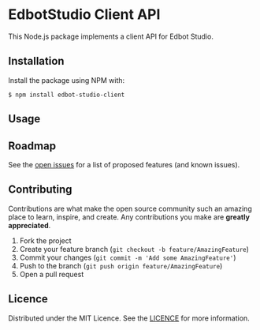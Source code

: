 # EdbotStudio Client API

This Node.js package implements a client API for Edbot Studio.

## Installation

Install the package using NPM with:

    $ npm install edbot-studio-client

## Usage

<!-- ROADMAP -->
## Roadmap

See the [open issues](https://github.com/github_username/client-nodejs/issues) for a list of proposed features (and known issues).

<!-- CONTRIBUTING -->
## Contributing

Contributions are what make the open source community such an amazing place to learn, inspire, and create. Any contributions you make are **greatly appreciated**.

1. Fork the project
2. Create your feature branch (`git checkout -b feature/AmazingFeature`)
3. Commit your changes (`git commit -m 'Add some AmazingFeature'`)
4. Push to the branch (`git push origin feature/AmazingFeature`)
5. Open a pull request

<!-- LICENCE -->
## Licence

Distributed under the MIT Licence. See the [LICENCE](../main/LICENCE.txt) for more information.
